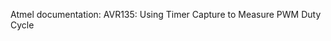 Atmel documentation:
<a hfref="http://ww1.microchip.com/downloads/en/AppNotes/Atmel-8014-Using-Timer-Capture-to-Measure-PWM-Duty-Cycle_ApplicationNote_AVR135.pdf"> AVR135: Using Timer Capture to Measure PWM Duty Cycle</a>
